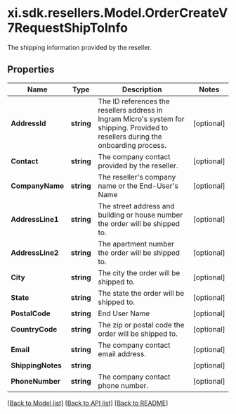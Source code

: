 # xi.sdk.resellers.Model.OrderCreateV7RequestShipToInfo
The shipping information provided by the reseller.

## Properties

Name | Type | Description | Notes
------------ | ------------- | ------------- | -------------
**AddressId** | **string** | The ID references the resellers address in Ingram Micro&#39;s system for shipping. Provided to resellers during the onboarding process. | [optional] 
**Contact** | **string** | The company contact provided by the reseller. | [optional] 
**CompanyName** | **string** | The reseller&#39;s company name or the End-User&#39;s Name | [optional] 
**AddressLine1** | **string** | The street address and building or house number the order will be shipped to. | [optional] 
**AddressLine2** | **string** | The apartment number the order will be shipped to. | [optional] 
**City** | **string** | The city the order will be shipped to. | [optional] 
**State** | **string** | The state the order will be shipped to. | [optional] 
**PostalCode** | **string** | End User Name | [optional] 
**CountryCode** | **string** | The zip or postal code the order will be shipped to. | [optional] 
**Email** | **string** | The company contact email address. | [optional] 
**ShippingNotes** | **string** |  | [optional] 
**PhoneNumber** | **string** | The company contact phone number. | [optional] 

[[Back to Model list]](../README.md#documentation-for-models) [[Back to API list]](../README.md#documentation-for-api-endpoints) [[Back to README]](../README.md)

